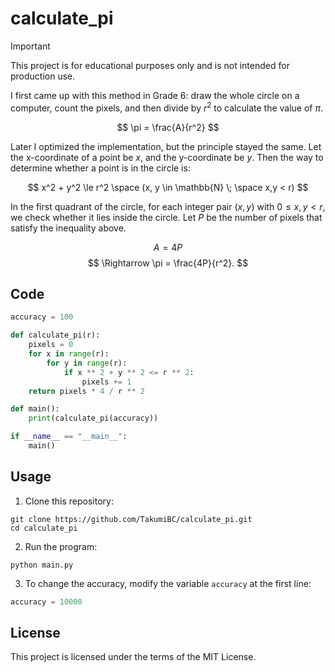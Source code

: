 # calculate_pi

> [!IMPORTANT]
> This project is for educational purposes only and is not intended for production use.

I first came up with this method in Grade 6: draw the whole circle on a computer, count the pixels, and then divide by $r^2$ to calculate the value of $\pi$.  

$$
\pi = \frac{A}{r^2}
$$

Later I optimized the implementation, but the principle stayed the same. Let the x-coordinate of a point be $x$, and the y-coordinate be $y$. Then the way to determine whether a point is in the circle is:

$$
x^2 + y^2 \le r^2 \space (x, y \in \mathbb{N} \; \space x,y < r)
$$

In the first quadrant of the circle, for each integer pair $(x, y)$ with $0 \le x, y < r$, we check whether it lies inside the circle. Let $P$ be the number of pixels that satisfy the inequality above.

$$
A = 4P
$$
$$
\Rightarrow
\pi = \frac{4P}{r^2}.
$$

## Code

```python
accuracy = 100

def calculate_pi(r):
    pixels = 0
    for x in range(r):
        for y in range(r):
            if x ** 2 + y ** 2 <= r ** 2:
                pixels += 1
    return pixels * 4 / r ** 2

def main():
    print(calculate_pi(accuracy))

if __name__ == "__main__":
    main()
```

## Usage

1. Clone this repository:
```shell
git clone https://github.com/TakumiBC/calculate_pi.git
cd calculate_pi
```

2. Run the program:
```shell
python main.py
```
3. To change the accuracy, modify the variable `accuracy` at the first line:
```python
accuracy = 10000
```

## License

This project is licensed under the terms of the MIT License.
